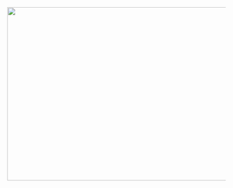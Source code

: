 <!-- <center><font color="blue" size="5">表面科学与薄膜技术期刊</font></center>    -->

<!-- <img src="../assets/images/appliedsurfacescience.gif" alt="" width="260" height="200">
<img src="../assets/images/surfacescience.jpeg" alt="" width="260" height="200">
<img src="../assets/images/surfacescience1.jpeg" alt="" width="260" height="200">
<img src="../assets/images/thinsolidfilm.jpeg" alt="" width="260" height="200">
<img src="../assets/images/surfaceandcoatingstechnology.jpeg" alt="" width="260" height="200">
<img src="../assets/images/sol-gel.jpeg" alt="" width="260" height="200">
<img src="../assets/images/surfacescienceandcatalysis.jpeg" alt="" width="260" height="200">
<img src="../assets/images/advanced-functional-materials.jpeg" alt="" width="260" height="200"> -->
<img src="../assets/images/主页照片gxwphoto.jpg" alt="" width="1100" height="400">
